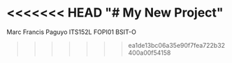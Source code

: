 <<<<<<< HEAD
"# My New Project" 
=======
Marc Francis Paguyo 
ITS152L FOPI01
BSIT-O
>>>>>>> ea1de13bc06a35e90f7fea722b32400a00f54158
